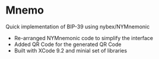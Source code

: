 # Mnemo
Quick implementation of BIP-39 using nybex/NYMnemonic

- Re-arranged NYMnemonic code to simplify the interface
- Added QR Code for the generated QR Code
- Built with XCode 9.2 and minial set of libraries
